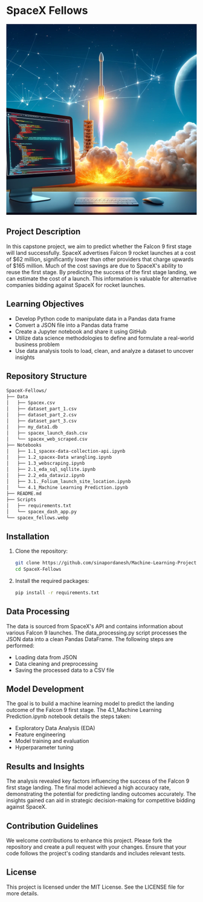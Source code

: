 # SpaceX Fellows

![Project Image](./spacex_fellows.webp)

## Project Description

In this capstone project, we aim to predict whether the Falcon 9 first stage will land successfully. SpaceX advertises Falcon 9 rocket launches at a cost of \$62 million, significantly lower than other providers that charge upwards of $165 million. Much of the cost savings are due to SpaceX's ability to reuse the first stage. By predicting the success of the first stage landing, we can estimate the cost of a launch. This information is valuable for alternative companies bidding against SpaceX for rocket launches.

## Learning Objectives

- Develop Python code to manipulate data in a Pandas data frame
- Convert a JSON file into a Pandas data frame
- Create a Jupyter notebook and share it using GitHub
- Utilize data science methodologies to define and formulate a real-world business problem
- Use data analysis tools to load, clean, and analyze a dataset to uncover insights

## Repository Structure

```
SpaceX-Fellows/
├── Data
│   ├── Spacex.csv
│   ├── dataset_part_1.csv
│   ├── dataset_part_2.csv
│   ├── dataset_part_3.csv
│   ├── my_data1.db
│   ├── spacex_launch_dash.csv
│   └── spacex_web_scraped.csv
├── Notebooks
│   ├── 1.1_spacex-data-collection-api.ipynb
│   ├── 1.2_spacex-Data wrangling.ipynb
│   ├── 1.3_webscraping.ipynb
│   ├── 2.1_eda_sql_sqllite.ipynb
│   ├── 2.2_eda_dataviz.ipynb
│   ├── 3.1._Folium_launch_site_location.ipynb
│   └── 4.1_Machine Learning Prediction.ipynb
├── README.md
├── Scripts
│   ├── requirements.txt
│   └── spacex_dash_app.py
└── spacex_fellows.webp
```


## Installation

1. Clone the repository:
    ```bash
    git clone https://github.com/sinapordanesh/Machine-Learning-Projects.git
    cd SpaceX-Fellows
    ```

2. Install the required packages:
    ```bash
    pip install -r requirements.txt
    ```

## Data Processing

The data is sourced from SpaceX's API and contains information about various Falcon 9 launches. The data_processing.py script processes the JSON data into a clean Pandas DataFrame. The following steps are performed:
- Loading data from JSON
- Data cleaning and preprocessing
- Saving the processed data to a CSV file

## Model Development

The goal is to build a machine learning model to predict the landing outcome of the Falcon 9 first stage. The 4.1_Machine Learning Prediction.ipynb notebook details the steps taken:
- Exploratory Data Analysis (EDA)
- Feature engineering
- Model training and evaluation
- Hyperparameter tuning

## Results and Insights

The analysis revealed key factors influencing the success of the Falcon 9 first stage landing. The final model achieved a high accuracy rate, demonstrating the potential for predicting landing outcomes accurately. The insights gained can aid in strategic decision-making for competitive bidding against SpaceX.

## Contribution Guidelines

We welcome contributions to enhance this project. Please fork the repository and create a pull request with your changes. Ensure that your code follows the project's coding standards and includes relevant tests.

## License

This project is licensed under the MIT License. See the LICENSE file for more details.
